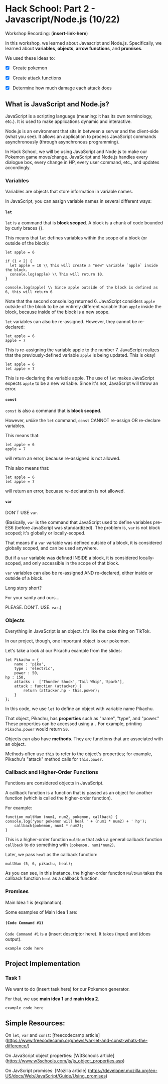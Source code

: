 # Hack School: Part 2 - Javascript/Node.js (10/22)

Workshop Recording: (__insert-link-here__)

In this workshop, we learned about Javascript and Node.js. Specifically, we learned about **variables**, **objects**, **arrow functions**, and **promises**.


We used these ideas to:
- [x] Create pokemon
- [x] Create attack functions
- [x] Determine how much damage each attack does



## What is JavaScript and Node.js?

JavaScript is a scripting language (meaning: it has its own terminology, etc.). It is used to make applications dynamic and interactive.

Node.js is an environment that sits in between a server and the client-side (what you see). It allows an application to process JavaScript commands asynchronously (through asynchronous programming).

In Hack School, we will be using JavaScript and Node.js to make our Pokemon game move/change. JavaScript and Node.js handles every dialogue box, every change in HP, every user command, etc., and updates accordingly.



### Variables

Variables are objects that store information in variable names.

In JavaScript, you can assign variable names in several different ways:

#### `let`

`let` is a command that is **block scoped**. A block is a chunk of code bounded by curly braces {}.

This means that `let` defines variables within the scope of a block (or outside of the block):

```
let apple = 6

if (1 < 2) {
  let apple = 10 \\ This will create a "new" variable `apple` inside the block.
  console.log(apple) \\ This will return 10.
}

console.log(apple) \\ Since apple outside of the block is defined as 6, this will return 6
```
Note that the second console.log returned 6. JavaScript considers  `apple` outside of the block to be an entirely different variable than `apple` inside the block, because inside of the block is a new scope.



`let` variables can also be re-assigned. However, they cannot be re-declared:
```
let apple = 6
apple = 7
```
This is re-assigning the variable apple to the number 7. JavaScript realizes that the previously-defined variable  `apple` is being updated. This is okay!

```
let apple = 6
let apple = 7
```
This is re-declaring the variable apple. The use of `let` makes JavaScript expects `apple` to be a new variable. Since it's not, JavaScript will throw an error.

#### `const`

`const` is also a command that is **block scoped**. 

However, *unlike* the `let` command, `const` CANNOT re-assign OR re-declare variables.

This means that:
```
let apple = 6
apple = 7
```
will return an error, because re-assigned is not allowed.

This also means that:
```
let apple = 6
let apple = 7
```
will return an error, becuase re-declaration is not allowed.

#### `var`

DON'T USE `var`.

(Basically, `var` is the command that JavaScript used to define variables pre-ES6 (before JavaScript was standardized). The problem is, `var` is not block scoped; it's globally or locally-scoped.

That means if a `var` variable was defined outside of a block, it is considered globally scoped, and can be used anywhere.

But if a `var` variable was defined INSIDE a block, it is considered locally-scoped, and only accessible in the scope of that block.

`var` variables can also be re-assigned AND re-declared, either inside or outside of a block.

Long story short?

For your sanity and ours...

PLEASE. DON'T. USE. `var`.)


### Objects

Everything in JavaScript is an object. It's like the cake thing on TikTok.

In our project, though, one important object is our pokemon.

Let's take a look at our Pikachu example from the slides:

```
let Pikachu = {
	name : 'pika',
	type : 'electric',
	power : 50,
hp : 150,
	attacks :  ['Thunder Shock','Tail Whip','Spark'],
	attack : function (attacker) {
		return (attacker.hp - this.power);
	}
};
```

In this code, we use `let` to define an object with variable name Pikachu. 

That object, Pikachu, has **properties** such as "name", "type", and "power." These properties can be accessed using a `.` For example, printing `Pikachu.power` would return `50`.

Objects can also have **methods**. They are functions that are associated with an object. 

Methods often use `this` to refer to the object's properties; for example, Pikachu's "attack" method calls for `this.power`.


### Callback and Higher-Order Functions

Functions are considered objects in JavaScript. 

A callback function is a function that is passed as an object for another function (which is called the higher-order function).

For example:

```
function multNum (num1, num2, pokemon, callback) {
console.log('your pokemon will heal ' + (num1 * num2) + ' hp');
	callback(pokemon, num1 * num2);
}
```

This is a higher-order function `multNum` that asks a general callback function `callback` to do something with `(pokemon, num1*num2)`.

Later, we pass `heal` as the callback function:

```
multNum (5, 6, pikachu, heal);
```

As you can see, in this instance, the higher-order function `MultNum` takes the callback function `heal` as a callback function.


### Promises

Main Idea 1 is (explanation).

Some examples of Main Idea 1 are:

#### `(Code Command #1)`

`Code Command #1` is a (insert descriptor here). It takes (input) and (does output).

```
example code here
```

## Project Implementation

### Task 1

We want to do (insert task here) for our Pokemon generator.

For that, we use **main idea 1** and **main idea 2**.

```
example code here
```

## Simple Resources:

On `let`, `var` and `const`: [freecodecamp article] (https://www.freecodecamp.org/news/var-let-and-const-whats-the-difference/)

On JavaScript object properties: [W3Schools article] (https://www.w3schools.com/js/js_object_properties.asp)

On JavScript promises: [Mozilla article] (https://developer.mozilla.org/en-US/docs/Web/JavaScript/Guide/Using_promises)
